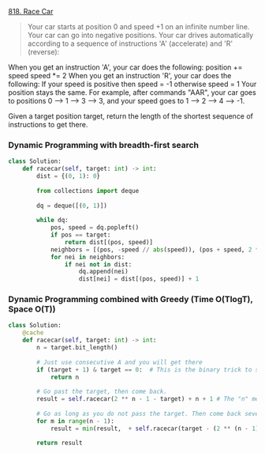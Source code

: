 [818. Race Car](https://leetcode.com/problems/race-car)

> Your car starts at position 0 and speed +1 on an infinite number line. Your car can go into negative positions. Your car drives automatically according to a sequence of instructions 'A' (accelerate) and 'R' (reverse):

When you get an instruction 'A', your car does the following:
position += speed
speed *= 2
When you get an instruction 'R', your car does the following:
If your speed is positive then speed = -1
otherwise speed = 1
Your position stays the same.
For example, after commands "AAR", your car goes to positions 0 --> 1 --> 3 --> 3, and your speed goes to 1 --> 2 --> 4 --> -1.

Given a target position target, return the length of the shortest sequence of instructions to get there.

### Dynamic Programming with breadth-first search

```python
class Solution:
    def racecar(self, target: int) -> int:
        dist = {(0, 1): 0}
        
        from collections import deque
        
        dq = deque([(0, 1)])
        
        while dq:
            pos, speed = dq.popleft()
            if pos == target:
                return dist[(pos, speed)]
            neighbors = [(pos, -speed // abs(speed)), (pos + speed, 2 * speed)]
            for nei in neighbors:
                if nei not in dist:
                    dq.append(nei)
                    dist[nei] = dist[(pos, speed)] + 1
```

### Dynamic Programming combined with Greedy (Time O(TlogT), Space O(T))

```python
class Solution:
    @cache
    def racecar(self, target: int) -> int:
        n = target.bit_length()
        
        # Just use consecutive A and you will get there
        if (target + 1) & target == 0:  # This is the binary trick to see if target + 1 is a power of 2
            return n
        
        # Go past the target, then come back.
        result = self.racecar(2 ** n - 1 - target) + n + 1 # The "n" mean first use n consecutive A, then "1" means use 1 R
        
        # Go as long as you do not pass the target. Then come back several steps. Then go ahead.
        for m in range(n - 1):
            result = min(result,  + self.racecar(target - (2 ** (n - 1) - 2 ** m)) + n - 1 + 1 + m + 1) # The "n - 1" means first use (n - 1) A, then use 1 R, then use m A, m will be smaller than n - 1, then use 1 R
        
        return result
```
